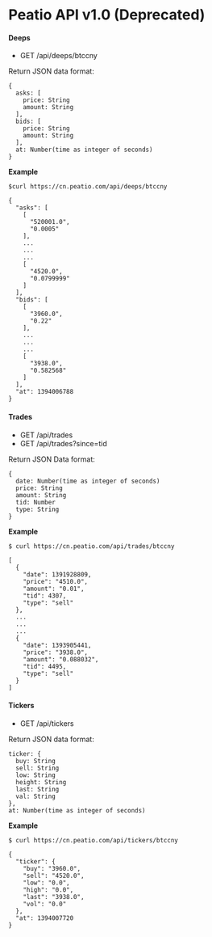 # Peatio API v1.0 (Deprecated)

#### Deeps

* GET /api/deeps/btccny

Return JSON data format:

```
{
  asks: [
    price: String
    amount: String
  ],
  bids: [
    price: String
    amount: String
  ],
  at: Number(time as integer of seconds)
}
```

**Example**

```
$curl https://cn.peatio.com/api/deeps/btccny

{
  "asks": [
    [
      "520001.0",
      "0.0005"
    ],
    ...
    ...
    ...
    [
      "4520.0",
      "0.0799999"
    ]
  ],
  "bids": [
    [
      "3960.0",
      "0.22"
    ],
    ...
    ...
    ...
    [
      "3938.0",
      "0.582568"
    ]
  ],
  "at": 1394006788
}
```

#### Trades

* GET /api/trades
* GET /api/trades?since=tid

Return JSON Data format:
```
{
  date: Number(time as integer of seconds)
  price: String
  amount: String
  tid: Number
  type: String
}
```

**Example**


```
$ curl https://cn.peatio.com/api/trades/btccny

[
  {
    "date": 1391928809,
    "price": "4510.0",
    "amount": "0.01",
    "tid": 4307,
    "type": "sell"
  },
  ...
  ...
  ...
  {
    "date": 1393905441,
    "price": "3938.0",
    "amount": "0.088032",
    "tid": 4495,
    "type": "sell"
  }
]
```

#### Tickers

* GET /api/tickers

Return JSON data format:

```
ticker: {
  buy: String
  sell: String
  low: String
  height: String
  last: String
  val: String
},
at: Number(time as integer of seconds)
```

**Example**

```
$ curl https://cn.peatio.com/api/tickers/btccny

{
  "ticker": {
    "buy": "3960.0",
    "sell": "4520.0",
    "low": "0.0",
    "high": "0.0",
    "last": "3938.0",
    "vol": "0.0"
  },
  "at": 1394007720
}
```
